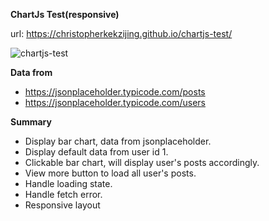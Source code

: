 

**ChartJs Test(responsive)**

url: https://christopherkekzijing.github.io/chartjs-test/

![chartjs-test](https://user-images.githubusercontent.com/64301114/132096178-59cfc6f1-cbcd-4de7-bbb5-f6e057cb14af.jpg)

**Data from**
* https://jsonplaceholder.typicode.com/posts
* https://jsonplaceholder.typicode.com/users

**Summary**
 * Display bar chart, data from jsonplaceholder.
 * Display default data from user id 1.  
 * Clickable bar chart, will display user's posts accordingly.
 * View more button to load all user's posts.
 * Handle loading state.
 * Handle fetch error.
 * Responsive layout
